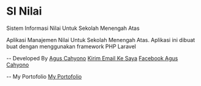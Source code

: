 SI Nilai
========

Sistem Informasi Nilai Untuk Sekolah Menengah Atas

Aplikasi Manajemen Nilai Untuk Sekolah Menengah Atas. Aplikasi ini dibuat buat dengan menggunakan framework PHP Laravel

-- Developed By 
  <a href="http://kicencode.wordpress.com">Agus Cahyono</a>
  <a href="mailto:cahyo.mamen@hotmail.com"> Kirim Email Ke Saya</a>
  <a href="http://facebook.com/cahyocode">Facebook Agus Cahyono</a>
  
-- My Portofolio
  <a href="http://behance.net/aguscahyono">My Portofolio</a>
